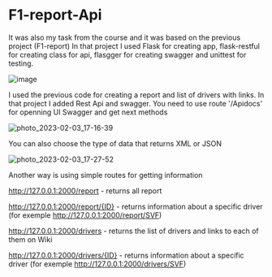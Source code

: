 # F1-report-Api

It was also my task from the course and it was based on the previous project (F1-report)
In that project I used Flask for creating app, flask-restful for creating class for api, flasgger for creating swagger and unittest for testing. 


![image](https://user-images.githubusercontent.com/94606127/216643309-d3ef009c-820d-4c3b-a56c-b81ea0574f9c.png)


I used the previous code for creating a report and list of drivers with links. In that project I added Rest Api and swagger. You need to use route '/Apidocs' for openning UI Swagger and get next methods

![photo_2023-02-03_17-16-39](https://user-images.githubusercontent.com/94606127/216641270-a4f1434c-1be8-4acd-9ee6-82698ee5392c.jpg)

You can also choose the type of data that returns XML or JSON

![photo_2023-02-03_17-27-52](https://user-images.githubusercontent.com/94606127/216641889-894a7605-08c1-4f0b-b135-0e4eb4d2318f.jpg)


Another way is using simple routes for getting information

http://127.0.0.1:2000/report - returns all report

http://127.0.0.1:2000/report/{ID}  - returns information about a specific driver (for exemple http://127.0.0.1:2000/report/SVF)

http://127.0.0.1:2000/drivers  - returns the list of drivers and links to each of them on Wiki

http://127.0.0.1:2000/drivers/{ID}  - returns information about a specific driver (for exemple http://127.0.0.1:2000/drivers/SVF)
